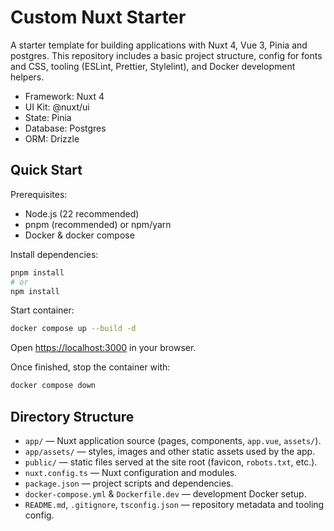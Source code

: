 # Custom Nuxt Starter

A starter template for building applications with Nuxt 4, Vue 3, Pinia and postgres. This repository includes a basic project structure, config for fonts and CSS, tooling (ESLint, Prettier, Stylelint), and Docker development helpers.

- Framework: Nuxt 4
- UI Kit: @nuxt/ui
- State: Pinia
- Database: Postgres
- ORM: Drizzle

## Quick Start

Prerequisites:

- Node.js (22 recommended)
- pnpm (recommended) or npm/yarn
- Docker & docker compose

Install dependencies:

```bash
pnpm install
# or
npm install
```

Start container:

```bash
docker compose up --build -d
```

Open <https://localhost:3000> in your browser.

Once finished, stop the container with:

```bash
docker compose down
```

## Directory Structure

- `app/` — Nuxt application source (pages, components, `app.vue`, `assets/`).
- `app/assets/` — styles, images and other static assets used by the app.
- `public/` — static files served at the site root (favicon, `robots.txt`, etc.).
- `nuxt.config.ts` — Nuxt configuration and modules.
- `package.json` — project scripts and dependencies.
- `docker-compose.yml` & `Dockerfile.dev` — development Docker setup.
- `README.md`, `.gitignore`, `tsconfig.json` — repository metadata and tooling config.
